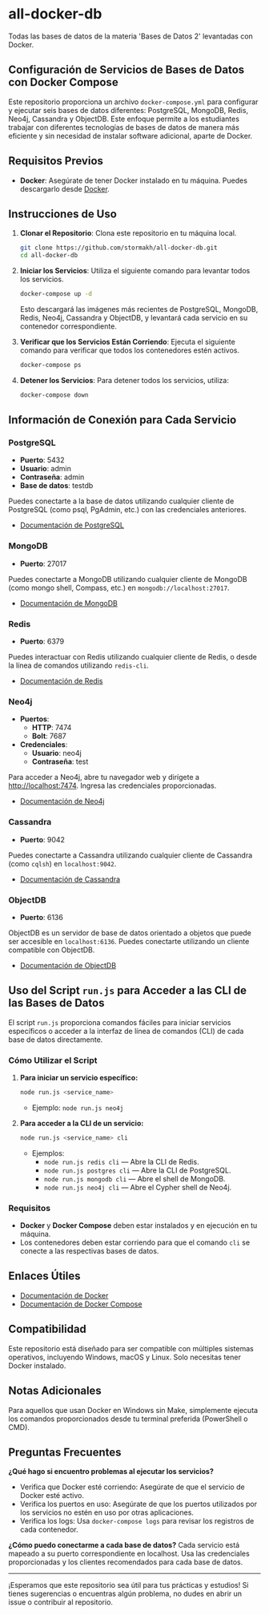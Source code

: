 # all-docker-db

Todas las bases de datos de la materia 'Bases de Datos 2' levantadas con Docker.

## Configuración de Servicios de Bases de Datos con Docker Compose

Este repositorio proporciona un archivo `docker-compose.yml` para configurar y ejecutar seis bases de datos diferentes: PostgreSQL, MongoDB, Redis, Neo4j, Cassandra y ObjectDB. Este enfoque permite a los estudiantes trabajar con diferentes tecnologías de bases de datos de manera más eficiente y sin necesidad de instalar software adicional, aparte de Docker.

## Requisitos Previos

- **Docker**: Asegúrate de tener Docker instalado en tu máquina. Puedes descargarlo desde [Docker](https://www.docker.com/get-started).

## Instrucciones de Uso

1. **Clonar el Repositorio**: Clona este repositorio en tu máquina local.

    ```bash
    git clone https://github.com/stormakh/all-docker-db.git
    cd all-docker-db
    ```

2. **Iniciar los Servicios**: Utiliza el siguiente comando para levantar todos los servicios.

    ```bash
    docker-compose up -d
    ```

    Esto descargará las imágenes más recientes de PostgreSQL, MongoDB, Redis, Neo4j, Cassandra y ObjectDB, y levantará cada servicio en su contenedor correspondiente.

3. **Verificar que los Servicios Están Corriendo**: Ejecuta el siguiente comando para verificar que todos los contenedores estén activos.

    ```bash
    docker-compose ps
    ```

4. **Detener los Servicios**: Para detener todos los servicios, utiliza:

    ```bash
    docker-compose down
    ```

## Información de Conexión para Cada Servicio

### PostgreSQL
- **Puerto**: 5432
- **Usuario**: admin
- **Contraseña**: admin
- **Base de datos**: testdb

Puedes conectarte a la base de datos utilizando cualquier cliente de PostgreSQL (como psql, PgAdmin, etc.) con las credenciales anteriores.

- [Documentación de PostgreSQL](https://www.postgresql.org/docs/)

### MongoDB
- **Puerto**: 27017

Puedes conectarte a MongoDB utilizando cualquier cliente de MongoDB (como mongo shell, Compass, etc.) en `mongodb://localhost:27017`.

- [Documentación de MongoDB](https://docs.mongodb.com/)

### Redis
- **Puerto**: 6379

Puedes interactuar con Redis utilizando cualquier cliente de Redis, o desde la línea de comandos utilizando `redis-cli`.

- [Documentación de Redis](https://redis.io/documentation)

### Neo4j
- **Puertos**: 
  - **HTTP**: 7474
  - **Bolt**: 7687
- **Credenciales**: 
  - **Usuario**: neo4j
  - **Contraseña**: test

Para acceder a Neo4j, abre tu navegador web y dirígete a [http://localhost:7474](http://localhost:7474). Ingresa las credenciales proporcionadas.

- [Documentación de Neo4j](https://neo4j.com/docs/)

### Cassandra
- **Puerto**: 9042

Puedes conectarte a Cassandra utilizando cualquier cliente de Cassandra (como `cqlsh`) en `localhost:9042`.

- [Documentación de Cassandra](https://cassandra.apache.org/doc/latest/)

### ObjectDB
- **Puerto**: 6136

ObjectDB es un servidor de base de datos orientado a objetos que puede ser accesible en `localhost:6136`. Puedes conectarte utilizando un cliente compatible con ObjectDB.

- [Documentación de ObjectDB](https://www.objectdb.com/java/jpa)

## Uso del Script `run.js` para Acceder a las CLI de las Bases de Datos

El script `run.js` proporciona comandos fáciles para iniciar servicios específicos o acceder a la interfaz de línea de comandos (CLI) de cada base de datos directamente.

### Cómo Utilizar el Script

1. **Para iniciar un servicio específico:**

    ```bash
    node run.js <service_name>
    ```

    - Ejemplo: `node run.js neo4j`

2. **Para acceder a la CLI de un servicio:**

    ```bash
    node run.js <service_name> cli
    ```

    - Ejemplos:
      - `node run.js redis cli` — Abre la CLI de Redis.
      - `node run.js postgres cli` — Abre la CLI de PostgreSQL.
      - `node run.js mongodb cli` — Abre el shell de MongoDB.
      - `node run.js neo4j cli` — Abre el Cypher shell de Neo4j.

### Requisitos

- **Docker** y **Docker Compose** deben estar instalados y en ejecución en tu máquina.
- Los contenedores deben estar corriendo para que el comando `cli` se conecte a las respectivas bases de datos.

## Enlaces Útiles
- [Documentación de Docker](https://docs.docker.com/)
- [Documentación de Docker Compose](https://docs.docker.com/compose/)

## Compatibilidad
Este repositorio está diseñado para ser compatible con múltiples sistemas operativos, incluyendo Windows, macOS y Linux. Solo necesitas tener Docker instalado.

## Notas Adicionales
Para aquellos que usan Docker en Windows sin Make, simplemente ejecuta los comandos proporcionados desde tu terminal preferida (PowerShell o CMD).

## Preguntas Frecuentes

**¿Qué hago si encuentro problemas al ejecutar los servicios?**
- Verifica que Docker esté corriendo: Asegúrate de que el servicio de Docker esté activo.
- Verifica los puertos en uso: Asegúrate de que los puertos utilizados por los servicios no estén en uso por otras aplicaciones.
- Verifica los logs: Usa `docker-compose logs` para revisar los registros de cada contenedor.

**¿Cómo puedo conectarme a cada base de datos?**
Cada servicio está mapeado a su puerto correspondiente en localhost. Usa las credenciales proporcionadas y los clientes recomendados para cada base de datos.

---

¡Esperamos que este repositorio sea útil para tus prácticas y estudios! Si tienes sugerencias o encuentras algún problema, no dudes en abrir un issue o contribuir al repositorio.
